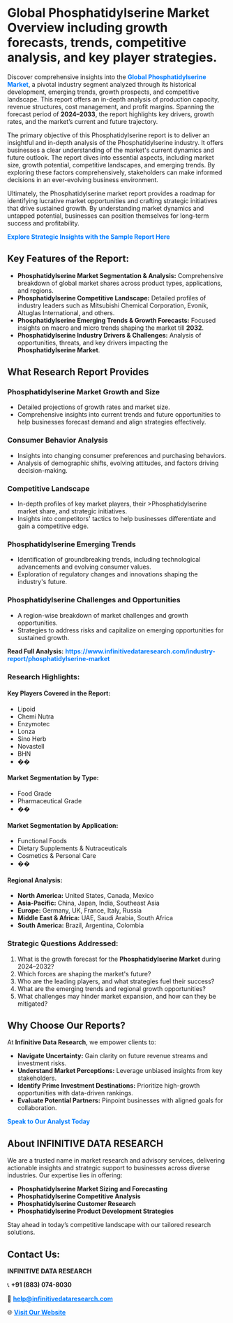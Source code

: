 <h1>Global Phosphatidylserine Market Overview including growth forecasts, trends, competitive analysis, and key player strategies.</h1>
<p>
Discover comprehensive insights into the 
<a href="https://www.infinitivedataresearch.com/industry-report/phosphatidylserine-market" rel="dofollow" style="color: #007BFF; text-decoration: none;"><strong>Global Phosphatidylserine Market</strong></a>, a pivotal industry segment analyzed through its historical development, emerging trends, growth prospects, and competitive landscape. This report offers an in-depth analysis of production capacity, revenue structures, cost management, and profit margins. Spanning the forecast period of <strong>2024–2033</strong>, the report highlights key drivers, growth rates, and the market’s current and future trajectory.
</p>
<p>
The primary objective of this Phosphatidylserine report is to deliver an insightful and in-depth analysis of the Phosphatidylserine industry. It offers businesses a clear understanding of the market's current dynamics and future outlook. The report dives into essential aspects, including market size, growth potential, competitive landscapes, and emerging trends. By exploring these factors comprehensively, stakeholders can make informed decisions in an ever-evolving business environment.
</p>
<p>
Ultimately, the Phosphatidylserine market report provides a roadmap for identifying lucrative market opportunities and crafting strategic initiatives that drive sustained growth. By understanding market dynamics and untapped potential, businesses can position themselves for long-term success and profitability.
</p>
<p>
<a href="https://www.infinitivedataresearch.com/request-sample/reportId=105118" style="color: #007BFF; text-decoration: none;"><strong>Explore Strategic Insights with the Sample Report Here</strong></a>
</p>

<h2>Key Features of the Report:</h2>
<ul>
<li><strong>Phosphatidylserine Market Segmentation & Analysis:</strong> Comprehensive breakdown of global market shares across product types, applications, and regions.</li>
<li><strong>Phosphatidylserine Competitive Landscape:</strong> Detailed profiles of industry leaders such as Mitsubishi Chemical Corporation, Evonik, Altuglas International, and others.</li>
<li><strong>Phosphatidylserine Emerging Trends & Growth Forecasts:</strong> Focused insights on macro and micro trends shaping the market till <strong>2032</strong>.</li>
<li><strong>Phosphatidylserine Industry Drivers & Challenges:</strong> Analysis of opportunities, threats, and key drivers impacting the <strong>Phosphatidylserine Market</strong>.</li>
</ul>

<h2>What Research Report Provides</h2>
<h3>Phosphatidylserine Market Growth and Size</h3>
<ul>
<li>Detailed projections of growth rates and market size.</li>
<li>Comprehensive insights into current trends and future opportunities to help businesses forecast demand and align strategies effectively.</li>
</ul>

<h3>Consumer Behavior Analysis</h3>
<ul>
<li>Insights into changing consumer preferences and purchasing behaviors.</li>
<li>Analysis of demographic shifts, evolving attitudes, and factors driving decision-making.</li>
</ul>

<h3>Competitive Landscape</h3>
<ul>
<li>In-depth profiles of key market players, their >Phosphatidylserine market share, and strategic initiatives.</li>
<li>Insights into competitors' tactics to help businesses differentiate and gain a competitive edge.</li>
</ul>

<h3>Phosphatidylserine Emerging Trends</h3>
<ul>
<li>Identification of groundbreaking trends, including technological advancements and evolving consumer values.</li>
<li>Exploration of regulatory changes and innovations shaping the industry's future.</li>
</ul>

<h3>Phosphatidylserine Challenges and Opportunities</h3>
<ul>
<li>A region-wise breakdown of market challenges and growth opportunities.</li>
<li>Strategies to address risks and capitalize on emerging opportunities for sustained growth.</li>
</ul>
<p><strong>Read Full Analysis:</strong> <a href="https://www.infinitivedataresearch.com/industry-report/phosphatidylserine-market" rel="dofollow" style="color: #007BFF; text-decoration: none;"><strong>https://www.infinitivedataresearch.com/industry-report/phosphatidylserine-market</strong></a></p>
<h3>Research Highlights:</h3>
<h4>Key Players Covered in the Report:</h4>
<ul><li>Lipoid</li><li>Chemi Nutra</li><li>Enzymotec</li><li>Lonza</li><li>Sino Herb</li><li>Novastell</li><li>BHN</li><li>��</li></ul>
<h4>Market Segmentation by Type:</h4>
<ul><li>Food Grade</li><li>Pharmaceutical Grade</li><li>��</li></ul>
<h4>Market Segmentation by Application:</h4>
<ul><li>Functional Foods</li><li>Dietary Supplements &amp; Nutraceuticals</li><li>Cosmetics &amp; Personal Care</li><li>��</li></ul>

<h4>Regional Analysis:</h4>
<ul>
<li><strong>North America:</strong> United States, Canada, Mexico</li>
<li><strong>Asia-Pacific:</strong> China, Japan, India, Southeast Asia</li>
<li><strong>Europe:</strong> Germany, UK, France, Italy, Russia</li>
<li><strong>Middle East & Africa:</strong> UAE, Saudi Arabia, South Africa</li>
<li><strong>South America:</strong> Brazil, Argentina, Colombia</li>
</ul>

<h3>Strategic Questions Addressed:</h3>
<ol>
<li>What is the growth forecast for the <strong>Phosphatidylserine Market</strong> during 2024–2032?</li>
<li>Which forces are shaping the market's future?</li>
<li>Who are the leading players, and what strategies fuel their success?</li>
<li>What are the emerging trends and regional growth opportunities?</li>
<li>What challenges may hinder market expansion, and how can they be mitigated?</li>
</ol>

<h2>Why Choose Our Reports?</h2>
<p>At <strong>Infinitive Data Research</strong>, we empower clients to:</p>
<ul>
<li><strong>Navigate Uncertainty:</strong> Gain clarity on future revenue streams and investment risks.</li>
<li><strong>Understand Market Perceptions:</strong> Leverage unbiased insights from key stakeholders.</li>
<li><strong>Identify Prime Investment Destinations:</strong> Prioritize high-growth opportunities with data-driven rankings.</li>
<li><strong>Evaluate Potential Partners:</strong> Pinpoint businesses with aligned goals for collaboration.</li>
</ul>
<p><a href="https://www.infinitivedataresearch.com/industry-report/phosphatidylserine-market" rel="dofollow" style="color: #007BFF; text-decoration: none;"><strong>Speak to Our Analyst Today</strong></a></p>

<h2>About INFINITIVE DATA RESEARCH</h2>
<p>We are a trusted name in market research and advisory services, delivering actionable insights and strategic support to businesses across diverse industries. Our expertise lies in offering:</p>
<ul>
<li><strong>Phosphatidylserine Market Sizing and Forecasting</strong></li>
<li><strong>Phosphatidylserine Competitive Analysis</strong></li>
<li><strong>Phosphatidylserine Customer Research</strong></li>
<li><strong>Phosphatidylserine Product Development Strategies</strong></li>
</ul>
<p>Stay ahead in today’s competitive landscape with our tailored research solutions.</p>

<h2>Contact Us:</h2>
<p><strong>INFINITIVE DATA RESEARCH</strong></p>
<p>📞 <strong>+91 (883) 074-8030</strong></p>
<p>📧 <strong><a href="mailto:help@infinitivedataresearch.com" style="color: #007BFF;">help@infinitivedataresearch.com</a></strong></p>
<p>🌐 <strong><a href="https://www.infinitivedataresearch.com" rel="dofollow" style="color: #007BFF;">Visit Our Website</a></strong></p>